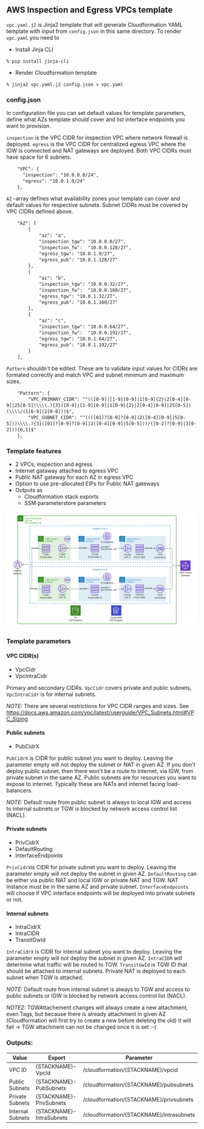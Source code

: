 ## AWS Inspection and Egress VPCs template

`vpc.yaml.j2` is Jinja2 template that will generate Cloudformation YAML template with
input from `config.json` in this same directory. To render `vpc.yaml` you need to

* Install Jinja CLI

```
% pip install jinja-cli
``` 

* Render Cloudformation template

``` 
% jinja2 vpc.yaml.j2 config.json > vpc.yaml
```

### config.json

In configuration file you can set default values for template parameters,
define what AZs template should cover and list interface endpoints you
want to provision.

`inspection` is the VPC CIDR for inspection VPC where network firewall is deployed.
`egress` is the VPC CIDR for centralized egress VPC where the IGW is connected and
NAT gateways are deployed. Both VPC CIDRs must have space for 6 subnets.

```
    "VPC": {
      "inspection": "10.0.0.0/24",
      "egress": "10.0.1.0/24"
    },
```

`AZ` -array defines what availability zones your template can cover and default values
for respective subnets. Subnet CIDRs must be covered by VPC CIDRs defined above.

```
    "AZ": [
        {
            "az": "a",
            "inspection_tgw": "10.0.0.0/27",
            "inspection_fw":  "10.0.0.128/27",
            "egress_tgw": "10.0.1.0/27",
            "egress_pub": "10.0.1.128/27"
        },
        {
            "az": "b",
            "inspection_tgw": "10.0.0.32/27",
            "inspection_fw":  "10.0.0.160/27",
            "egress_tgw": "10.0.1.32/27",
            "egress_pub": "10.0.1.160/27"
        },
        {
            "az": "c",
            "inspection_tgw": "10.0.0.64/27",
            "inspection_fw":  "10.0.0.192/27",
            "egress_tgw": "10.0.1.64/27",
            "egress_pub": "10.0.1.192/27"
        }
    ],
```

`Pattern` shouldn't be edited. These are to validate input values for CIDRs are formated
correctly and match VPC and subnet minimum and maximum sizes.

```
    "Pattern": {
        "VPC_PRIMARY_CIDR": "^(([0-9]|[1-9][0-9]|1[0-9]{2}|2[0-4][0-9]|25[0-5])\\\\.){3}([0-9]|[1-9][0-9]|1[0-9]{2}|2[0-4][0-9]|25[0-5])(\\\\/(1[6-9]|2[0-8]))$",
        "VPC_SUBNET_CIDR": "^((([01]?[0-9]?[0-9]|2([0-4][0-9]|5[0-5]))\\\\.){3}([01]?[0-9]?[0-9]|2([0-4][0-9]|5[0-5]))/([0-2]?[0-9]|3[0-2])){0,1}$"
    },
```

### Template features
* 2 VPCs; inspection and egress
* Internet gataway attached to egress VPC
* Public NAT gateway for each AZ in egress VPC
* Option to use pre-allocated EIPs for Public NAT gateways
* Outputs as
   * Cloudformation stack exports
   * SSM parameterstore parameters

![VPC diagram](vpc.png)

### Template parameters

#### VPC CIDR(s)
   * VpcCidr
   * VpcIntraCidr

Primary and secondary CIDRs. `VpcCidr` covers private and public subnets,
`VpcIntraCidr` is for internal subnets.

_NOTE:_ There are several restrictions for VPC CIDR ranges and sizes. See https://docs.aws.amazon.com/vpc/latest/userguide/VPC_Subnets.html#VPC_Sizing

#### Public subnets
   * PubCidrX

`PubCidrX` is CIDR for public subnet you want to deploy. Leaving the parameter
empty will not deploy the subnet or NAT in given AZ. If you don't deploy public
subnet, then there won't be a route to internet, via IGW, from private subnet
in the same AZ. Public subnets are for resources you want to expose to internet.
Typically these are NATs and internet facing load-balancers. 

_NOTE:_ Default route from public subnet is always to local IGW and access to internal
subnets or TGW is blocked by network access control list (NACL).

#### Private subnets
   * PrivCidrX
   * DefaultRouting
   * InterfaceEndpoints

`PrivCidrX`is CIDR for private subnet you want to deploy. Leaving the parameter
empty will not deploy the subnet in given AZ. `DefaultRouting` can be either via
public NAT and local IGW or private NAT and TGW. NAT instance must be in the same
AZ and private subnet. `InterfaceEndpoints` will choose if VPC interface endpoints
will be deployed into private subnets or not.

#### Internal subnets
   * IntraCidrX
   * IntraCIDR
   * TransitGwId

`IntraCidrX` is CIDR for internal subnet you want to deploy. Leaving the parameter
empty will not deploy the subnet in given AZ. `IntraCIDR` will determine what
traffic will be routed to TGW. `TransitGwId` is TGW ID that should be attached
to internal subnets. Private NAT is deployed to each subnet when TGW is attached.

_NOTE:_ Default route from internal subnet is always to TGW and access to public
subnets or IGW is blocked by network access control list (NACL).

_NOTE2:_ TGWAttachement changes will always create a new attachment, even Tags,
but because there is already attachment in given AZ (Cloudformation will first
try to create a new before deleting the old) it will fail -> TGW attachment
can not be changed once it is set :-(

### Outputs:

|Value |Export |Parameter |
|------|-------|----------|
|VPC ID|{STACKNAME}-VpcId|/cloudformation/{STACKNAME}/vpcid|
|Public Subnets|{STACKNAME}-PubSubnets|/cloudformation/{STACKNAME}/pubsubnets|
|Private Subnets|{STACKNAME}-PrivSubnets|/cloudformation/{STACKNAME}/privsubnets|
|Internal Subnets|{STACKNAME}-IntraSubnets|/cloudformation/{STACKNAME}/intrasubnets|
